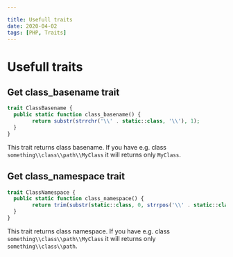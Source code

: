 ```yaml
---

title: Usefull traits
date: 2020-04-02
tags: [PHP, Traits]
---
```




# Usefull traits

## Get class_basename trait

```php
trait ClassBasename {
  public static function class_basename() {
		return substr(strrchr('\\' . static::class, '\\'), 1);
  }
}
```

This trait returns class basename. If you have e.g. class `something\\class\\path\\MyClass` it will returns only `MyClass`.

## Get class_namespace trait

```php
trait ClassNamespace {
  public static function class_namespace() {
		return trim(substr(static::class, 0, strrpos('\\' . static::class, '\\')), '\\');
  }
}
```

This trait returns class namespace. If you have e.g. class `something\\class\\path\\MyClass` it will returns only `something\\class\\path`.

